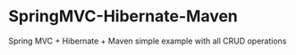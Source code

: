 SpringMVC-Hibernate-Maven
===========

Spring MVC + Hibernate + Maven simple example with all CRUD operations
